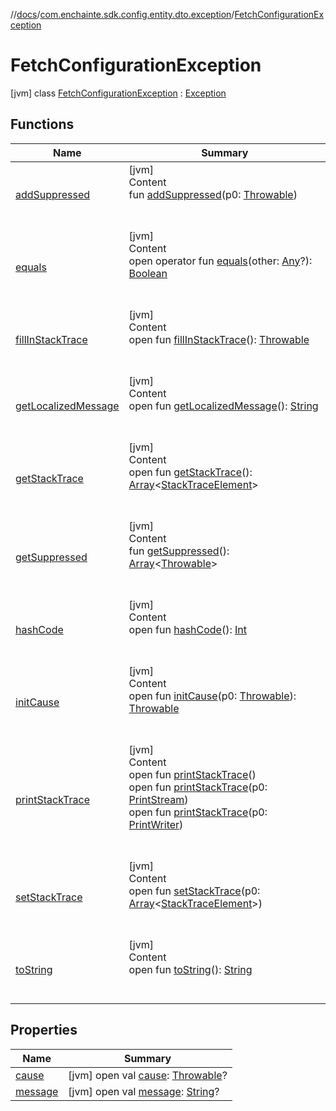 //[docs](../../index.md)/[com.enchainte.sdk.config.entity.dto.exception](../index.md)/[FetchConfigurationException](index.md)



# FetchConfigurationException  
 [jvm] class [FetchConfigurationException](index.md) : [Exception](https://docs.oracle.com/javase/8/docs/api/java/lang/Exception.html)   


## Functions  
  
|  Name|  Summary| 
|---|---|
| <a name="kotlin/Throwable/addSuppressed/#kotlin.Throwable/PointingToDeclaration/"></a>[addSuppressed](../../com.enchainte.sdk.message.entity.exception/-invalid-message-exception/index.md#%5Bkotlin%2FThrowable%2FaddSuppressed%2F%23kotlin.Throwable%2FPointingToDeclaration%2F%5D%2FFunctions%2F-1139378292)| <a name="kotlin/Throwable/addSuppressed/#kotlin.Throwable/PointingToDeclaration/"></a>[jvm]  <br>Content  <br>fun [addSuppressed](../../com.enchainte.sdk.message.entity.exception/-invalid-message-exception/index.md#%5Bkotlin%2FThrowable%2FaddSuppressed%2F%23kotlin.Throwable%2FPointingToDeclaration%2F%5D%2FFunctions%2F-1139378292)(p0: [Throwable](https://kotlinlang.org/api/latest/jvm/stdlib/kotlin/-throwable/index.html))  <br><br><br>
| <a name="kotlin/Any/equals/#kotlin.Any?/PointingToDeclaration/"></a>[equals](../../com.enchainte.sdk.proof.entity/-proof/-companion/index.md#%5Bkotlin%2FAny%2Fequals%2F%23kotlin.Any%3F%2FPointingToDeclaration%2F%5D%2FFunctions%2F-1139378292)| <a name="kotlin/Any/equals/#kotlin.Any?/PointingToDeclaration/"></a>[jvm]  <br>Content  <br>open operator fun [equals](../../com.enchainte.sdk.proof.entity/-proof/-companion/index.md#%5Bkotlin%2FAny%2Fequals%2F%23kotlin.Any%3F%2FPointingToDeclaration%2F%5D%2FFunctions%2F-1139378292)(other: [Any](https://kotlinlang.org/api/latest/jvm/stdlib/kotlin/-any/index.html)?): [Boolean](https://kotlinlang.org/api/latest/jvm/stdlib/kotlin/-boolean/index.html)  <br><br><br>
| <a name="kotlin/Throwable/fillInStackTrace/#/PointingToDeclaration/"></a>[fillInStackTrace](../../com.enchainte.sdk.message.entity.exception/-invalid-message-exception/index.md#%5Bkotlin%2FThrowable%2FfillInStackTrace%2F%23%2FPointingToDeclaration%2F%5D%2FFunctions%2F-1139378292)| <a name="kotlin/Throwable/fillInStackTrace/#/PointingToDeclaration/"></a>[jvm]  <br>Content  <br>open fun [fillInStackTrace](../../com.enchainte.sdk.message.entity.exception/-invalid-message-exception/index.md#%5Bkotlin%2FThrowable%2FfillInStackTrace%2F%23%2FPointingToDeclaration%2F%5D%2FFunctions%2F-1139378292)(): [Throwable](https://kotlinlang.org/api/latest/jvm/stdlib/kotlin/-throwable/index.html)  <br><br><br>
| <a name="kotlin/Throwable/getLocalizedMessage/#/PointingToDeclaration/"></a>[getLocalizedMessage](../../com.enchainte.sdk.message.entity.exception/-invalid-message-exception/index.md#%5Bkotlin%2FThrowable%2FgetLocalizedMessage%2F%23%2FPointingToDeclaration%2F%5D%2FFunctions%2F-1139378292)| <a name="kotlin/Throwable/getLocalizedMessage/#/PointingToDeclaration/"></a>[jvm]  <br>Content  <br>open fun [getLocalizedMessage](../../com.enchainte.sdk.message.entity.exception/-invalid-message-exception/index.md#%5Bkotlin%2FThrowable%2FgetLocalizedMessage%2F%23%2FPointingToDeclaration%2F%5D%2FFunctions%2F-1139378292)(): [String](https://kotlinlang.org/api/latest/jvm/stdlib/kotlin/-string/index.html)  <br><br><br>
| <a name="kotlin/Throwable/getStackTrace/#/PointingToDeclaration/"></a>[getStackTrace](../../com.enchainte.sdk.message.entity.exception/-invalid-message-exception/index.md#%5Bkotlin%2FThrowable%2FgetStackTrace%2F%23%2FPointingToDeclaration%2F%5D%2FFunctions%2F-1139378292)| <a name="kotlin/Throwable/getStackTrace/#/PointingToDeclaration/"></a>[jvm]  <br>Content  <br>open fun [getStackTrace](../../com.enchainte.sdk.message.entity.exception/-invalid-message-exception/index.md#%5Bkotlin%2FThrowable%2FgetStackTrace%2F%23%2FPointingToDeclaration%2F%5D%2FFunctions%2F-1139378292)(): [Array](https://kotlinlang.org/api/latest/jvm/stdlib/kotlin/-array/index.html)<[StackTraceElement](https://docs.oracle.com/javase/8/docs/api/java/lang/StackTraceElement.html)>  <br><br><br>
| <a name="kotlin/Throwable/getSuppressed/#/PointingToDeclaration/"></a>[getSuppressed](../../com.enchainte.sdk.message.entity.exception/-invalid-message-exception/index.md#%5Bkotlin%2FThrowable%2FgetSuppressed%2F%23%2FPointingToDeclaration%2F%5D%2FFunctions%2F-1139378292)| <a name="kotlin/Throwable/getSuppressed/#/PointingToDeclaration/"></a>[jvm]  <br>Content  <br>fun [getSuppressed](../../com.enchainte.sdk.message.entity.exception/-invalid-message-exception/index.md#%5Bkotlin%2FThrowable%2FgetSuppressed%2F%23%2FPointingToDeclaration%2F%5D%2FFunctions%2F-1139378292)(): [Array](https://kotlinlang.org/api/latest/jvm/stdlib/kotlin/-array/index.html)<[Throwable](https://kotlinlang.org/api/latest/jvm/stdlib/kotlin/-throwable/index.html)>  <br><br><br>
| <a name="kotlin/Any/hashCode/#/PointingToDeclaration/"></a>[hashCode](../../com.enchainte.sdk.proof.entity/-proof/-companion/index.md#%5Bkotlin%2FAny%2FhashCode%2F%23%2FPointingToDeclaration%2F%5D%2FFunctions%2F-1139378292)| <a name="kotlin/Any/hashCode/#/PointingToDeclaration/"></a>[jvm]  <br>Content  <br>open fun [hashCode](../../com.enchainte.sdk.proof.entity/-proof/-companion/index.md#%5Bkotlin%2FAny%2FhashCode%2F%23%2FPointingToDeclaration%2F%5D%2FFunctions%2F-1139378292)(): [Int](https://kotlinlang.org/api/latest/jvm/stdlib/kotlin/-int/index.html)  <br><br><br>
| <a name="kotlin/Throwable/initCause/#kotlin.Throwable/PointingToDeclaration/"></a>[initCause](../../com.enchainte.sdk.message.entity.exception/-invalid-message-exception/index.md#%5Bkotlin%2FThrowable%2FinitCause%2F%23kotlin.Throwable%2FPointingToDeclaration%2F%5D%2FFunctions%2F-1139378292)| <a name="kotlin/Throwable/initCause/#kotlin.Throwable/PointingToDeclaration/"></a>[jvm]  <br>Content  <br>open fun [initCause](../../com.enchainte.sdk.message.entity.exception/-invalid-message-exception/index.md#%5Bkotlin%2FThrowable%2FinitCause%2F%23kotlin.Throwable%2FPointingToDeclaration%2F%5D%2FFunctions%2F-1139378292)(p0: [Throwable](https://kotlinlang.org/api/latest/jvm/stdlib/kotlin/-throwable/index.html)): [Throwable](https://kotlinlang.org/api/latest/jvm/stdlib/kotlin/-throwable/index.html)  <br><br><br>
| <a name="kotlin/Throwable/printStackTrace/#/PointingToDeclaration/"></a>[printStackTrace](../../com.enchainte.sdk.message.entity.exception/-invalid-message-exception/index.md#%5Bkotlin%2FThrowable%2FprintStackTrace%2F%23%2FPointingToDeclaration%2F%5D%2FFunctions%2F-1139378292)| <a name="kotlin/Throwable/printStackTrace/#/PointingToDeclaration/"></a>[jvm]  <br>Content  <br>open fun [printStackTrace](../../com.enchainte.sdk.message.entity.exception/-invalid-message-exception/index.md#%5Bkotlin%2FThrowable%2FprintStackTrace%2F%23%2FPointingToDeclaration%2F%5D%2FFunctions%2F-1139378292)()  <br>open fun [printStackTrace](../../com.enchainte.sdk.message.entity.exception/-invalid-message-exception/index.md#%5Bkotlin%2FThrowable%2FprintStackTrace%2F%23java.io.PrintStream%2FPointingToDeclaration%2F%5D%2FFunctions%2F-1139378292)(p0: [PrintStream](https://docs.oracle.com/javase/8/docs/api/java/io/PrintStream.html))  <br>open fun [printStackTrace](../../com.enchainte.sdk.message.entity.exception/-invalid-message-exception/index.md#%5Bkotlin%2FThrowable%2FprintStackTrace%2F%23java.io.PrintWriter%2FPointingToDeclaration%2F%5D%2FFunctions%2F-1139378292)(p0: [PrintWriter](https://docs.oracle.com/javase/8/docs/api/java/io/PrintWriter.html))  <br><br><br>
| <a name="kotlin/Throwable/setStackTrace/#kotlin.Array[java.lang.StackTraceElement]/PointingToDeclaration/"></a>[setStackTrace](../../com.enchainte.sdk.message.entity.exception/-invalid-message-exception/index.md#%5Bkotlin%2FThrowable%2FsetStackTrace%2F%23kotlin.Array%5Bjava.lang.StackTraceElement%5D%2FPointingToDeclaration%2F%5D%2FFunctions%2F-1139378292)| <a name="kotlin/Throwable/setStackTrace/#kotlin.Array[java.lang.StackTraceElement]/PointingToDeclaration/"></a>[jvm]  <br>Content  <br>open fun [setStackTrace](../../com.enchainte.sdk.message.entity.exception/-invalid-message-exception/index.md#%5Bkotlin%2FThrowable%2FsetStackTrace%2F%23kotlin.Array%5Bjava.lang.StackTraceElement%5D%2FPointingToDeclaration%2F%5D%2FFunctions%2F-1139378292)(p0: [Array](https://kotlinlang.org/api/latest/jvm/stdlib/kotlin/-array/index.html)<[StackTraceElement](https://docs.oracle.com/javase/8/docs/api/java/lang/StackTraceElement.html)>)  <br><br><br>
| <a name="kotlin/Any/toString/#/PointingToDeclaration/"></a>[toString](../../com.enchainte.sdk.proof.entity/-proof/-companion/index.md#%5Bkotlin%2FAny%2FtoString%2F%23%2FPointingToDeclaration%2F%5D%2FFunctions%2F-1139378292)| <a name="kotlin/Any/toString/#/PointingToDeclaration/"></a>[jvm]  <br>Content  <br>open fun [toString](../../com.enchainte.sdk.proof.entity/-proof/-companion/index.md#%5Bkotlin%2FAny%2FtoString%2F%23%2FPointingToDeclaration%2F%5D%2FFunctions%2F-1139378292)(): [String](https://kotlinlang.org/api/latest/jvm/stdlib/kotlin/-string/index.html)  <br><br><br>


## Properties  
  
|  Name|  Summary| 
|---|---|
| <a name="com.enchainte.sdk.config.entity.dto.exception/FetchConfigurationException/cause/#/PointingToDeclaration/"></a>[cause](index.md#%5Bcom.enchainte.sdk.config.entity.dto.exception%2FFetchConfigurationException%2Fcause%2F%23%2FPointingToDeclaration%2F%5D%2FProperties%2F-1139378292)| <a name="com.enchainte.sdk.config.entity.dto.exception/FetchConfigurationException/cause/#/PointingToDeclaration/"></a> [jvm] open val [cause](index.md#%5Bcom.enchainte.sdk.config.entity.dto.exception%2FFetchConfigurationException%2Fcause%2F%23%2FPointingToDeclaration%2F%5D%2FProperties%2F-1139378292): [Throwable](https://kotlinlang.org/api/latest/jvm/stdlib/kotlin/-throwable/index.html)?   <br>
| <a name="com.enchainte.sdk.config.entity.dto.exception/FetchConfigurationException/message/#/PointingToDeclaration/"></a>[message](index.md#%5Bcom.enchainte.sdk.config.entity.dto.exception%2FFetchConfigurationException%2Fmessage%2F%23%2FPointingToDeclaration%2F%5D%2FProperties%2F-1139378292)| <a name="com.enchainte.sdk.config.entity.dto.exception/FetchConfigurationException/message/#/PointingToDeclaration/"></a> [jvm] open val [message](index.md#%5Bcom.enchainte.sdk.config.entity.dto.exception%2FFetchConfigurationException%2Fmessage%2F%23%2FPointingToDeclaration%2F%5D%2FProperties%2F-1139378292): [String](https://kotlinlang.org/api/latest/jvm/stdlib/kotlin/-string/index.html)?   <br>


